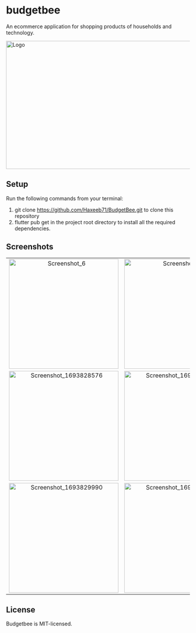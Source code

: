 # budgetbee

An ecommerce application for shopping products of households and technology.

 <img src="https://github.com/Haxeeb71/BudgetBee/assets/135656763/c7bbf33d-c583-4172-a447-3ea56bc92999" alt="Logo" width="600" height="350" >

## Setup 

Run the following commands from your terminal:
1. git clone https://github.com/Haxeeb71/BudgetBee.git to clone this repository
2. flutter pub get in the project root directory to install all the required dependencies.

## Screenshots

<table>
  <tr>
    <td align="center">
      <img src="https://github.com/Haxeeb71/BudgetBee/assets/135656763/64230afa-a8a0-424a-a2a2-adba2f4db1f8" alt="Screenshot_6" width="300">
    </td>
    <td align="center">
      <img src="https://github.com/Haxeeb71/BudgetBee/assets/135656763/34908fc3-3ed1-4af6-9665-17a557d1f64e" alt="Screenshot_7" width="300">
    </td>
    <td align="center">
      <img src="https://github.com/Haxeeb71/BudgetBee/assets/135656763/c62da15f-a3cf-4a66-b99c-588e7cfd5865" alt="Screenshot_1693830020" width="300">
    </td>
  </tr>
  <tr>
    <td align="center">
      <img src="https://github.com/Haxeeb71/BudgetBee/assets/135656763/f120db8f-5b24-4aab-b405-780e8f80e81c" alt="Screenshot_1693828576" width="300">
    </td>
    <td align="center">
      <img src="https://github.com/Haxeeb71/BudgetBee/assets/135656763/06b55aa3-a81e-413f-89ce-e14434b4eef9" alt="Screenshot_1693829986" width="300">
    </td>
    <td align="center">
      <img src="https://github.com/Haxeeb71/BudgetBee/assets/135656763/06ecee3c-fbb2-49a3-a557-9d853bd0800a" alt="Screenshot_1693906225" width="300">
    </td>
  </tr>
  <tr>
    <td align="center">
      <img src="https://github.com/Haxeeb71/BudgetBee/assets/135656763/b0cc2b95-14d9-4107-bc79-e1612560c773" alt="Screenshot_1693829990" width="300">
    </td>
    <td align="center">
      <img src="https://github.com/Haxeeb71/BudgetBee/assets/135656763/ba0992d0-e56e-4990-b864-2f5a6f613cb7" alt="Screenshot_1693829996" width="300">
    </td>
  </tr>
</table>



## License
Budgetbee is MIT-licensed.
